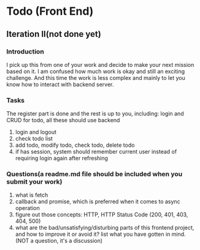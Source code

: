 # Todo (Front End) 

## Iteration II(not done yet)
### Introduction
I pick up this from one of your work and decide to make your next mission based on it. I am confused how much work is okay and still an exciting challenge. And this time the work is less complex and mainly to let you know how to interact with backend server.

### Tasks
The register part is done and the rest is up to you, including: login and CRUD for todo, all these should use backend
1. login and logout
2. check todo list
3. add todo, modify todo, check todo, delete todo
4. if has session, system should remember current user instead of requiring login again after refreshing

### Questions(a readme.md file should be included when you submit your work)
1. what is fetch
2. callback and promise, which is preferred when it comes to async operation
3. figure out those concepts: HTTP, HTTP Status Code (200, 401, 403, 404, 500)
4. what are the bad/unsatisfying/disturbing parts of this frontend project, and how to improve it or avoid it? list what you have gotten in mind. (NOT a question, it's a discussion)